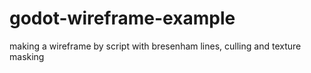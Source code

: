 # godot-wireframe-example
 making a wireframe by script with bresenham lines, culling and texture masking
